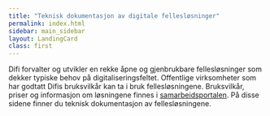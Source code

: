 ```yaml
---
title: "Teknisk dokumentasjon av digitale fellesløsninger"
permalink: index.html
sidebar: main_sidebar
layout: LandingCard
class: first
---
```


Difi forvalter og utvikler en rekke åpne og gjenbrukbare fellesløsninger som dekker typiske behov på digitaliseringsfeltet. Offentlige virksomheter som har godtatt Difis bruksvilkår kan ta i bruk fellesløsningene. Bruksvilkår, priser og informasjon om løsningene finnes i [samarbeidsportalen](https://samarbeid.difi.no/). På disse sidene finner du teknisk dokumentasjon av fellesløsningene.



